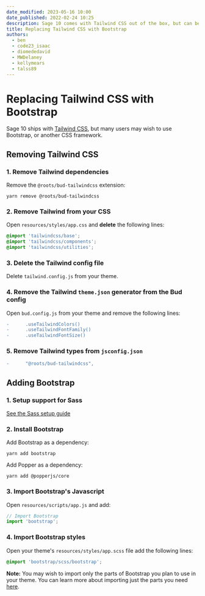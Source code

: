 ```yaml
---
date_modified: 2023-05-16 10:00
date_published: 2022-02-24 10:25
description: Sage 10 comes with Tailwind CSS out of the box, but can be replaced with Bootstrap or any other CSS framework.
title: Replacing Tailwind CSS with Bootstrap
authors:
  - ben
  - code23_isaac
  - diomededavid
  - MWDelaney
  - kellymears
  - talss89
---
```


# Replacing Tailwind CSS with Bootstrap

Sage 10 ships with [Tailwind CSS](https://tailwindcss.com), but many users may wish to use Bootstrap, or another CSS framework. 

## Removing Tailwind CSS

### 1. Remove Tailwind dependencies

Remove the `@roots/bud-tailwindcss` extension:

```shell
yarn remove @roots/bud-tailwindcss
```

### 2. Remove Tailwind from your CSS

Open `resources/styles/app.css` and **delete** the following lines:

```css
@import 'tailwindcss/base';
@import 'tailwindcss/components';
@import 'tailwindcss/utilities';
```

### 3. Delete the Tailwind config file

Delete `tailwind.config.js` from your theme.

### 4. Remove the Tailwind `theme.json` generator from the Bud config

Open `bud.config.js` from your theme and remove the following lines:

```diff
-      .useTailwindColors()
-      .useTailwindFontFamily()
-      .useTailwindFontSize()
```

### 5. Remove Tailwind types from `jsconfig.json`

```diff
-      "@roots/bud-tailwindcss",
```

## Adding Bootstrap

### 1. Setup support for Sass

[See the Sass setup guide](/sage/docs/sass/)

### 2. Install Bootstrap

Add Bootstrap as a dependency:

```shell
yarn add bootstrap
```

Add Popper as a dependency:

```shell
yarn add @popperjs/core
```

### 3. Import Bootstrap's Javascript

Open `resources/scripts/app.js` and add:

```javascript
// Import Bootstrap
import 'bootstrap';
```

### 4. Import Bootstrap styles

Open your theme's `resources/styles/app.scss` file add the following lines:

```css
@import 'bootstrap/scss/bootstrap';
```

**Note:** You may wish to import only the parts of Bootstrap you plan to use in your theme. You can learn more about importing just the parts you need [here](https://getbootstrap.com/docs/5.1/customize/sass/#importing).

